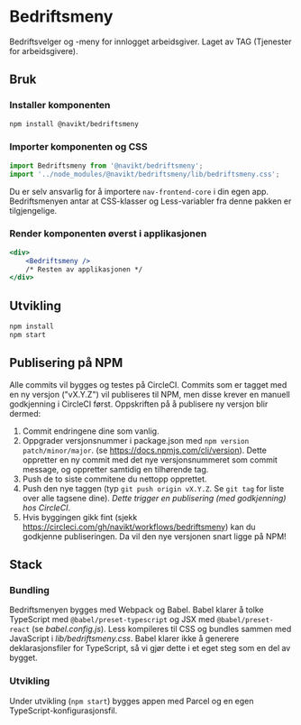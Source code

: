 # Bedriftsmeny

Bedriftsvelger og -meny for innlogget arbeidsgiver.
Laget av TAG (Tjenester for arbeidsgivere).

## Bruk

### Installer komponenten

```sh
npm install @navikt/bedriftsmeny
```

### Importer komponenten og CSS

```js
import Bedriftsmeny from '@navikt/bedriftsmeny';
import '../node_modules/@navikt/bedriftsmeny/lib/bedriftsmeny.css';
```

Du er selv ansvarlig for å importere `nav-frontend-core` i din egen app. Bedriftsmenyen antar at CSS-klasser og Less-variabler fra denne pakken er tilgjengelige.

### Render komponenten øverst i applikasjonen

```jsx
<div>
    <Bedriftsmeny />
    /* Resten av applikasjonen */
</div>
```

## Utvikling

```sh
npm install
npm start
```

## Publisering på NPM

Alle commits vil bygges og testes på CircleCI. Commits som er tagget med en ny versjon ("vX.Y.Z") vil publiseres til NPM, men disse krever en manuell godkjenning i CircleCI først. Oppskriften på å publisere ny versjon blir dermed:

1. Commit endringene dine som vanlig.
3. Oppgrader versjonsnummer i package.json med `npm version patch/minor/major`. (se https://docs.npmjs.com/cli/version). Dette oppretter en ny commit med det nye versjonsnummeret som commit message, og oppretter samtidig en tilhørende tag.
2. Push de to siste commitene du nettopp opprettet.
4. Push den nye taggen (typ `git push origin vX.Y.Z`. Se `git tag` for liste over alle tagsene dine). _Dette trigger en publisering (med godkjenning) hos CircleCI_.
5. Hvis byggingen gikk fint (sjekk https://circleci.com/gh/navikt/workflows/bedriftsmeny) kan du godkjenne publiseringen. Da vil den nye versjonen snart ligge på NPM!

## Stack

### Bundling

Bedriftsmenyen bygges med Webpack og Babel. Babel klarer å tolke TypeScript med `@babel/preset-typescript` og JSX med `@babel/preset-react` (se _babel.config.js_). Less kompileres til CSS og bundles sammen med JavaScript i _lib/bedriftsmeny.css_. Babel klarer ikke å generere deklarasjonsfiler for TypeScript, så vi gjør dette i et eget steg som en del av bygget.

### Utvikling

Under utvikling (`npm start`) bygges appen med Parcel og en egen TypeScript-konfigurasjonsfil.